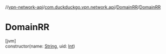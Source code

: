 //[vpn-network-api](../../../index.md)/[com.duckduckgo.vpn.network.api](../index.md)/[DomainRR](index.md)/[DomainRR](-domain-r-r.md)

# DomainRR

[jvm]\
constructor(name: [String](https://kotlinlang.org/api/latest/jvm/stdlib/kotlin/-string/index.html), uid: [Int](https://kotlinlang.org/api/latest/jvm/stdlib/kotlin/-int/index.html))
